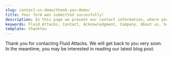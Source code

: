 ```yaml
---
slug: contact-us-demo/thank-you-demo/
title: Your form was submitted succesfully!
description: In this page we present our contact information, where you can get further details about our products, services or request a job if you are interested in working with us. In this page we display an acknowledgment message after a successful contact request.
keywords: Fluid Attacks, Contact, Acknowledgment, Company, About us, Security.
template: thankYou
---
```


Thank you for contacting Fluid Attacks. We will get back to you very soon.
In the meantime, you may be interested in reading our latest blog post.
